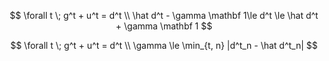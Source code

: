 $$
\forall t \; g^t + u^t = d^t
\\
\hat d^t - \gamma \mathbf 1\le d^t \le \hat d^t + \gamma \mathbf 1
$$

$$
\forall t \; g^t + u^t = d^t
\\
\gamma \le \min_{t, n} |d^t_n - \hat d^t_n|
$$
